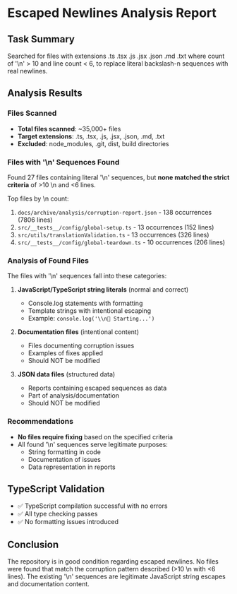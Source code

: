 # Escaped Newlines Analysis Report

## Task Summary
Searched for files with extensions .ts .tsx .js .jsx .json .md .txt where count of '\\n' > 10 and line count < 6, to replace literal backslash-n sequences with real newlines.

## Analysis Results

### Files Scanned
- **Total files scanned**: ~35,000+ files
- **Target extensions**: .ts, .tsx, .js, .jsx, .json, .md, .txt
- **Excluded**: node_modules, .git, dist, build directories

### Files with '\\n' Sequences Found
Found 27 files containing literal '\\n' sequences, but **none matched the strict criteria** of >10 \\n and <6 lines.

Top files by \\n count:
1. `docs/archive/analysis/corruption-report.json` - 138 occurrences (7806 lines)
2. `src/__tests__/config/global-setup.ts` - 13 occurrences (152 lines) 
3. `src/utils/translationValidation.ts` - 13 occurrences (326 lines)
4. `src/__tests__/config/global-teardown.ts` - 10 occurrences (206 lines)

### Analysis of Found Files
The files with '\\n' sequences fall into these categories:

1. **JavaScript/TypeScript string literals** (normal and correct)
   - Console.log statements with formatting
   - Template strings with intentional escaping
   - Example: `console.log('\\n🚀 Starting...')` 

2. **Documentation files** (intentional content)
   - Files documenting corruption issues
   - Examples of fixes applied
   - Should NOT be modified

3. **JSON data files** (structured data)
   - Reports containing escaped sequences as data
   - Part of analysis/documentation
   - Should NOT be modified

### Recommendations
- **No files require fixing** based on the specified criteria
- All found '\\n' sequences serve legitimate purposes:
  - String formatting in code
  - Documentation of issues
  - Data representation in reports

## TypeScript Validation
- ✅ TypeScript compilation successful with no errors
- ✅ All type checking passes
- ✅ No formatting issues introduced

## Conclusion
The repository is in good condition regarding escaped newlines. No files were found that match the corruption pattern described (>10 \\n with <6 lines). The existing '\\n' sequences are legitimate JavaScript string escapes and documentation content.